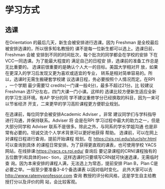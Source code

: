 # 学习方式
## 选课
在Orientation 的最后几天，新生会被安排进行选课。因为 Freshman 是全校最后被安排选课的，所以很多知名教授的 课不是每一位新生都可以选上。选课日前，Freshman 会被 安排到不同的时间批次，每个批次的同学都会在学校的安排 下在VCC一同选课。为了能最大程度的 满足自己的日程安 排，选课前的准备工作总是无比重要的。
选课前很重要的是确认个人大一的目标。美国大学相对开 放，如果在更深入的学习后发现又更为喜欢或适宜的专业， 转系是相对简单容易的。所以，选课时无需生搬硬套学校建 议选课日程，务必要按照个人情况而定。在RPI ，一个学期 最少需要12 credits(一门课一般4分)，最多不超过21分。比 较建议Freshman 选17分左右，四门大课一门小课。这样的 选课比较方便新生适应全新的学习生活环境。有AP 学分的同 学不建议重修学分已经换取的科目，因为一来可以节省经济 开支，二来更早的学习高阶课程更方便职业规划。

在选课前，每位同学会被安排Academic Adviser 。非常 建议同学们与学科指导进行沟通，并保持联系。Adviser 将 会是在RPI 学习过程中最大的助力之一，但是大部分同学和 Adviser 联系不是很多。除此之外，与同系的学长学姐沟通 也是非常有必要的。坦诚交流个人学术背景可以更好地获得 帮助。
选课前，可以在网上对课程日程进行查询，提前开始课程 规划。在 https://sis.rpi.edu/stuclshr.html 可以查询到具体 的课程日常安排。为了获得更直观的课表，也可使用学校 YACS网站，在线排课:https://yacs.cs.rpi.edu/ 查询后 要记录课程的CRN(课程独有的五位数字)和具体的sec- tion，这样选课时只要填写CRN就可快速选课，无需临时查 询。因为本来安排的课程人满，无法选上为常态，提前安排 Plan B，Plan C是必要之举。一般至少要准备3-4个备选课表 以因对临时变化。
此外大家可以去 http://www.ratemyprofessor.com 查询 教授的评分和风格，这是学生自主给教授打分以及评价的网 站，会比较客观。

